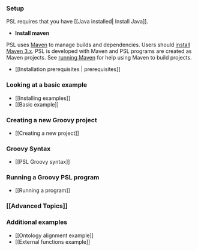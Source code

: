 ### Setup
PSL requires that you have [[Java installed| Install Java]]. 
- **Install maven**

PSL uses [Maven](http://maven.apache.org) to manage builds and dependencies. Users should [install Maven 3.x](http://maven.apache.org/download.html). PSL is developed with Maven and PSL programs are created as Maven projects. See [running Maven](http://maven.apache.org/run-maven/index.html) for help using Maven to build projects.

- [[Installation prerequisites | prerequisites]]

### Looking at a basic example
- [[Installing examples]]
- [[Basic example]]

### Creating a new Groovy project
- [[Creating a new project]]

### Groovy Syntax
- [[PSL Groovy syntax]]

### Running a Groovy PSL program
- [[Running a program]]

### [[Advanced Topics]]

### Additional examples
- [[Ontology alignment example]]
- [[External functions example]]
